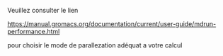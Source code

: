 Veuillez consulter le lien 

https://manual.gromacs.org/documentation/current/user-guide/mdrun-performance.html 

pour choisir le mode de parallezation adéquat a votre calcul 




